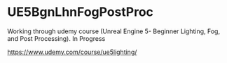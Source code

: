 # UE5BgnLhnFogPostProc
Working through udemy course (Unreal Engine 5- Beginner Lighting, Fog, and Post Processing). In Progress


https://www.udemy.com/course/ue5lighting/

